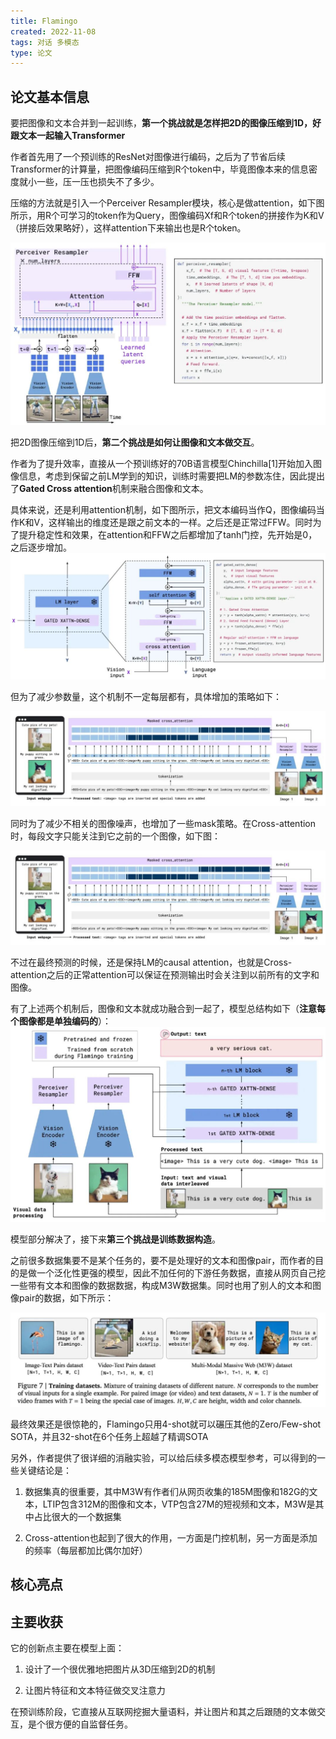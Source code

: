```yaml
---
title: Flamingo
created: 2022-11-08
tags: 对话 多模态
type: 论文
---
```


## 论文基本信息 

要把图像和文本合并到一起训练，**第一个挑战就是怎样把2D的图像压缩到1D，好跟文本一起输入Transformer**

作者首先用了一个预训练的ResNet对图像进行编码，之后为了节省后续Transformer的计算量，把图像编码压缩到R个token中，毕竟图像本来的信息密度就小一些，压一压也损失不了多少。

压缩的方法就是引入一个Perceiver Resampler模块，核心是做attention，如下图所示，用R个可学习的token作为Query，图像编码Xf和R个token的拼接作为K和V（拼接后效果略好），这样attention下来输出也是R个token。

![](img/Pasted%20image%2020221108225146.png)

把2D图像压缩到1D后，**第二个挑战是如何让图像和文本做交互**。

作者为了提升效率，直接从一个预训练好的70B语言模型Chinchilla[1]开始加入图像信息，考虑到保留之前LM学到的知识，训练时需要把LM的参数冻住，因此提出了**Gated Cross attention**机制来融合图像和文本。

具体来说，还是利用attention机制，如下图所示，把文本编码当作Q，图像编码当作K和V，这样输出的维度还是跟之前文本的一样。之后还是正常过FFW。同时为了提升稳定性和效果，在attention和FFW之后都增加了tanh门控，先开始是0，之后逐步增加。
![](img/Pasted%20image%2020221108225256.png)

但为了减少参数量，这个机制不一定每层都有，具体增加的策略如下：

![](img/Pasted%20image%2020221108225315.png)

同时为了减少不相关的图像噪声，也增加了一些mask策略。在Cross-attention时，每段文字只能关注到它之前的一个图像，如下图：

![](img/Pasted%20image%2020221108225340.png)

不过在最终预测的时候，还是保持LM的causal attention，也就是Cross-attention之后的正常attention可以保证在预测输出时会关注到以前所有的文字和图像。

有了上述两个机制后，图像和文本就成功融合到一起了，模型总结构如下（**注意每个图像都是单独编码的**）：
![](img/Pasted%20image%2020221108225406.png)

模型部分解决了，接下来**第三个挑战是训练数据构造**。

之前很多数据集要不是某个任务的，要不是处理好的文本和图像pair，而作者的目的是做一个泛化性更强的模型，因此不加任何的下游任务数据，直接从网页自己挖一些带有文本和图像的数据数据，构成M3W数据集。同时也用了别人的文本和图像pair的数据，如下所示：

![](img/Pasted%20image%2020221108225428.png)

最终效果还是很惊艳的，Flamingo只用4-shot就可以碾压其他的Zero/Few-shot SOTA，并且32-shot在6个任务上超越了精调SOTA

另外，作者提供了很详细的消融实验，可以给后续多模态模型参考，可以得到的一些关键结论是：

1.  数据集真的很重要，其中M3W有作者们从网页收集的185M图像和182G的文本，LTIP包含312M的图像和文本，VTP包含27M的短视频和文本，M3W是其中占比很大的一个数据集
    
2.  Cross-attention也起到了很大的作用，一方面是门控机制，另一方面是添加的频率（每层都加比偶尔加好）



## 核心亮点

## 主要收获

它的创新点主要在模型上面：

1.  设计了一个很优雅地把图片从3D压缩到2D的机制
    
2.  让图片特征和文本特征做交叉注意力
    

在预训练阶段，它直接从互联网挖掘大量语料，并让图片和其之后跟随的文本做交互，是个很方便的自监督任务。

